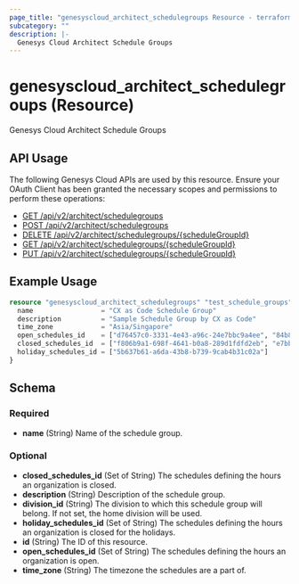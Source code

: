 ```yaml
---
page_title: "genesyscloud_architect_schedulegroups Resource - terraform-provider-genesyscloud"
subcategory: ""
description: |-
  Genesys Cloud Architect Schedule Groups
---
```

# genesyscloud_architect_schedulegroups (Resource)

Genesys Cloud Architect Schedule Groups

## API Usage
The following Genesys Cloud APIs are used by this resource. Ensure your OAuth Client has been granted the necessary scopes and permissions to perform these operations:

* [GET /api/v2/architect/schedulegroups](https://developer.genesys.cloud/api/rest/v2/architect/#get-api-v2-architect-schedulegroups)
* [POST /api/v2/architect/schedulegroups](https://developer.genesys.cloud/api/rest/v2/architect/#post-api-v2-architect-schedulegroups)
* [DELETE /api/v2/architect/schedulegroups/{scheduleGroupId}](https://developer.genesys.cloud/api/rest/v2/architect/#delete-api-v2-architect-schedulegroups--scheduleGroupId-)
* [GET /api/v2/architect/schedulegroups/{scheduleGroupId}](https://developer.genesys.cloud/api/rest/v2/architect/#get-api-v2-architect-schedulegroups--scheduleGroupId-)
* [PUT /api/v2/architect/schedulegroups/{scheduleGroupId}](https://developer.genesys.cloud/api/rest/v2/architect/#put-api-v2-architect-schedulegroups--scheduleGroupId-)


## Example Usage

```terraform
resource "genesyscloud_architect_schedulegroups" "test_schedule_groups" {
  name                 = "CX as Code Schedule Group"
  description          = "Sample Schedule Group by CX as Code"
  time_zone            = "Asia/Singapore"
  open_schedules_id    = ["d76457c0-3331-4e43-a96c-24e7bbc9a4ee", "84b8d87b-fdc0-4e01-97b1-482578866d2f"]
  closed_schedules_id  = ["f806b9a1-698f-4641-b0a8-289d1fdfd2eb", "e7bbdbf6-686d-4363-aca4-fb0e913667d3"]
  holiday_schedules_id = ["5b637b61-a6da-43b8-b739-9cab4b31c02a"]
}
```

<!-- schema generated by tfplugindocs -->
## Schema

### Required

- **name** (String) Name of the schedule group.

### Optional

- **closed_schedules_id** (Set of String) The schedules defining the hours an organization is closed.
- **description** (String) Description of the schedule group.
- **division_id** (String) The division to which this schedule group will belong. If not set, the home division will be used.
- **holiday_schedules_id** (Set of String) The schedules defining the hours an organization is closed for the holidays.
- **id** (String) The ID of this resource.
- **open_schedules_id** (Set of String) The schedules defining the hours an organization is open.
- **time_zone** (String) The timezone the schedules are a part of.

